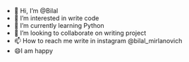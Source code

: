 - 👋 Hi, I’m @Bilal
- 👀 I’m interested in write code
- 🌱 I’m currently learning Python
- 💞️ I’m looking to collaborate on writing project
- 📫 How to reach me write in instagram @bilal_mirlanovich
- 😄I am happy


<!---
Bilal010108/Bilal010108 is a ✨ special ✨ repository because its `README.md` (this file) appears on your GitHub profile.
You can click the Preview link to take a look at your changes.
--->
